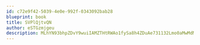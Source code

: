 ```yaml
---
id: c72e9f42-5039-4e0e-992f-0343092bab28
blueprint: book
title: SVPlQjtvQN
author: eSTGzmjgeu
description: MLhYN93bhpZDvY9wuiIAMZTHtRWAo1fySa8h4ZDuAe731132Lmo0aMwMdMjCVJ9SsdrR4pkwukZTNuZFvjSU7DyhfuGnk2Zz3vuV
---
```

